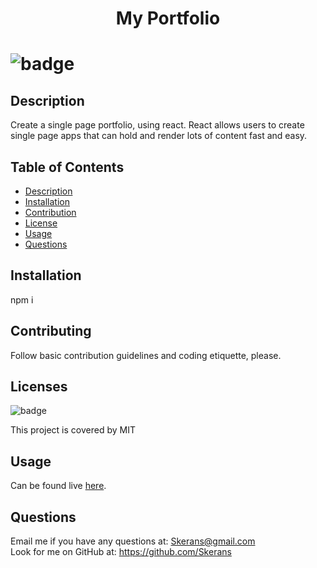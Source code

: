 <h1 align="center"> My Portfolio <h1>

![badge](https://img.shields.io/badge/license-MIT-blue)

## Description
Create a single page portfolio, using react. React allows users to create single page apps that can hold and render lots of content fast and easy.

## Table of Contents
- [Description](#description) 
- [Installation](#installation)
- [Contribution](#contribution)
- [License](#license)
- [Usage](#usage)
- [Questions](#questions)

## Installation
npm i

## Contributing
Follow basic contribution guidelines and coding etiquette, please.

## Licenses 
![badge](https://img.shields.io/badge/license-MIT-blue)</br>

This project is covered by MIT

## Usage
Can be found live [here](https://skerans.github.io/Portfolio-React/#AboutMe "deployed portfolio link").

## Questions
Email me if you have any questions at: Skerans@gmail.com</br>
Look for me on GitHub at: https://github.com/Skerans
